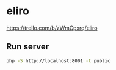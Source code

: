 # eliro
https://trello.com/b/zWmCpxrq/eliro

## Run server

```bash
php -S http://localhost:8001 -t public
```
